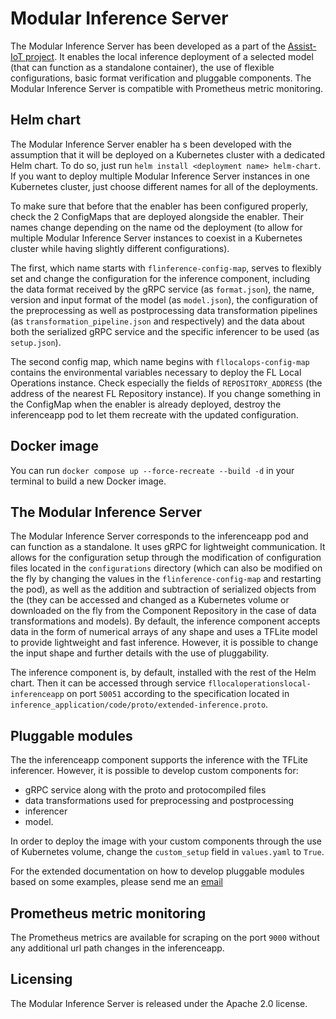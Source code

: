 # Modular Inference Server

The Modular Inference Server has been developed as a part of the [Assist-IoT project](https://assist-iot.eu/). It enables the local inference deployment of a selected model (that can function as a standalone container), the use of flexible configurations, basic format verification and pluggable components. The Modular Inference Server is compatible with Prometheus metric monitoring. 

## Helm chart

The Modular Inference Server enabler ha        s been developed with the assumption that it will be deployed on a Kubernetes cluster with a dedicated Helm chart. To do so, just run `helm install <deployment name> helm-chart`. If you want to deploy multiple Modular Inference Server instances in one Kubernetes cluster, just choose different names for all of the deployments.

To make sure that before that the enabler has been configured properly, check the 2 ConfigMaps that are deployed alongside the enabler. Their names change depending on the name od the deployment (to allow for multiple Modular Inference Server instances to coexist in a Kubernetes cluster while having slightly different configurations). 

The first, which name starts with `flinference-config-map`, serves to flexibly set and change the configuration for the inference component, including the data format received by the gRPC service (as `format.json`), the name, version and input format of the model (as `model.json`), the configuration of the preprocessing as well as postprocessing data transformation pipelines (as `transformation_pipeline.json` and respectively) and the data about both the serialized gRPC service and the specific inferencer to be used (as `setup.json`).

The second config map, which name begins with `fllocalops-config-map` contains the environmental variables necessary to deploy the FL Local Operations instance. Check especially the fields of `REPOSITORY_ADDRESS` (the address of the nearest FL Repository instance). If you change something in the ConfigMap when the enabler is already deployed, destroy the inferenceapp pod to let them recreate with the updated configuration.

## Docker image

You can run `docker compose up --force-recreate --build -d` in your terminal to build a new Docker image.  

## The Modular Inference Server

The Modular Inference Server corresponds to the inferenceapp pod and can function as a standalone. It uses gRPC for lightweight communication. It allows for the configuration setup through the modification of configuration files located in the `configurations` directory (which can also be modified on the fly by changing the values in the `flinference-config-map` and restarting the pod), as well as the addition and subtraction of serialized objects from the (they can be accessed and changed as a Kubernetes volume or downloaded on the fly from the Component Repository in the case of data transformations and models). By default, the inference component accepts data in the form of numerical arrays of any shape and uses a TFLite model to provide lightweight and fast inference. However, it is possible to change the input shape and further details with the use of pluggability.

The inference component is, by default, installed with the rest of the Helm chart. Then it can be accessed through service `fllocaloperationslocal-inferenceapp` on port `50051` according to the specification located in `inference_application/code/proto/extended-inference.proto`.


## Pluggable modules

The the inferenceapp component supports the inference with the TFLite inferencer. However, it is possible to develop custom components for:
  - gRPC service along with the proto and protocompiled files
  - data transformations used for preprocessing and postprocessing
  - inferencer
  - model. 

In order to deploy the image with your custom components through the use of Kubernetes volume, change the `custom_setup` field in `values.yaml` to `True`.

For the extended documentation on how to develop pluggable modules based on some examples, please send me an [email](mailto:karolina.bogacka.dokt@pw.edu.pl)

## Prometheus metric monitoring

The Prometheus metrics are available for scraping on the port `9000` without any additional url path changes in the inferenceapp.


## Licensing

The Modular Inference Server is released under the Apache 2.0 license. 
